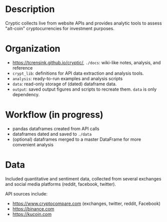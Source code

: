 # Description
Cryptic collects live from website APIs and provides analytic tools to assess "alt-coin" cryptocurrencies for investment purposes.

# Organization
- https://tcrensink.github.io/cryptic/, `./docs`: wiki-like notes, analysis, and reference
- `crypt_lib`: definitions for API data extraction and analysis tools.
- `analysis`: ready-to-run examples and analysis scripts
- `data`: read-only storage of (dated) dataframe data.
- `output`: saved output figures and scripts to recreate them.  `data` is only dependency.

# Workflow (in progress)
- pandas dataframes created from API calls
- dataframes dated and saved to `./data`
- (optional) dataframes merged to a master DataFrame for more convenient analysis

# Data
Included quantitative and sentiment data, collected from several exchanges and social media platforms (reddit, facebook, twitter).  

API sources include:
- https://www.cryptocompare.com (exchanges, twitter, reddit, Facebook)
- https://binance.com
- https://kucoin.com